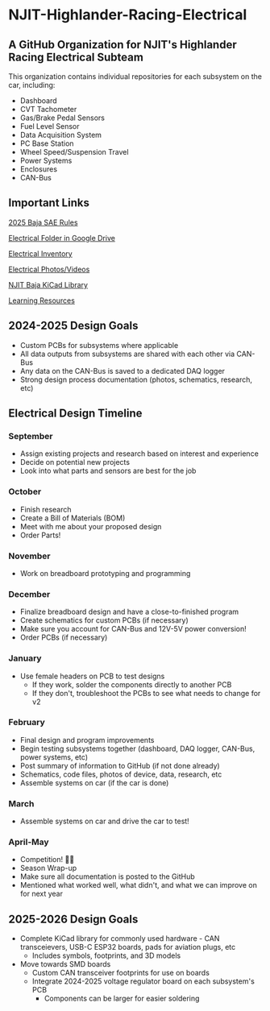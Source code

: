 # NJIT-Highlander-Racing-Electrical 

## A GitHub Organization for NJIT's Highlander Racing Electrical Subteam

This organization contains individual repositories for each subsystem on the car, including:
* Dashboard
* CVT Tachometer
* Gas/Brake Pedal Sensors
* Fuel Level Sensor
* Data Acquisition System
* PC Base Station
* Wheel Speed/Suspension Travel
* Power Systems
* Enclosures
* CAN-Bus



## Important Links

[2025 Baja SAE Rules](https://www.bajasae.net/cdsweb/gen/DownloadDocument.aspx?DocumentID=ebab1320-778a-430e-8d5f-93eb4d92d806)

[Electrical Folder in Google Drive](https://drive.google.com/drive/folders/1Pz5bq8r8b9oh7MFo3oWOcobUKbDVZDIy?usp=drive_link)

[Electrical Inventory](https://docs.google.com/spreadsheets/d/19zXsWbHnRgKuqglurabbrF1yi5oSlVw6kvXuMUWI1O0/edit?usp=drive_link)

[Electrical Photos/Videos](https://drive.google.com/drive/folders/1SR_HuOiAXgWjmbBMsi99OzsaskyCo2m3)

[NJIT Baja KiCad Library](https://github.com/NJIT-Highlander-Racing-Electrical/.github/tree/main/NJIT-Baja-KiCad-Library)

[Learning Resources](https://github.com/NJIT-Highlander-Racing-Electrical/.github/tree/main/Learning)

## 2024-2025 Design Goals 
* Custom PCBs for subsystems where applicable
* All data outputs from subsystems are shared with each other via CAN-Bus
* Any data on the CAN-Bus is saved to a dedicated DAQ logger
* Strong design process documentation (photos, schematics, research, etc)

## Electrical Design Timeline

### September
* Assign existing projects and research based on interest and experience
* Decide on potential new projects
* Look into what parts and sensors are best for the job

### October
* Finish research
* Create a Bill of Materials (BOM)
* Meet with me about your proposed design
* Order Parts!

### November
* Work on breadboard prototyping and programming

### December
* Finalize breadboard design and have a close-to-finished program
* Create schematics for custom PCBs (if necessary)
* Make sure you account for CAN-Bus and 12V-5V power conversion!
* Order PCBs (if necessary)

### January
* Use female headers on PCB to test designs
   * If they work, solder the components directly to another PCB
   * If they don't, troubleshoot the PCBs to see what needs to change for v2

### February
* Final design and program improvements
* Begin testing subsystems together (dashboard, DAQ logger, CAN-Bus, power systems, etc) 
* Post summary of information to GitHub (if not done already)
* Schematics, code files, photos of device, data, research, etc
* Assemble systems on car (if the car is done)

### March
* Assemble systems on car and drive the car to test!

### April-May
* Competition! 🎉🎉
* Season Wrap-up
* Make sure all documentation is posted to the GitHub
* Mentioned what worked well, what didn't, and what we can improve on for next year


## 2025-2026 Design Goals 
* Complete KiCad library for commonly used hardware - CAN transceievers, USB-C ESP32 boards, pads for aviation plugs, etc
    * Includes symbols, footprints, and 3D models
* Move towards SMD boards
     * Custom CAN transceiver footprints for use on boards
     * Integrate 2024-2025 voltage regulator board on each subsystem's PCB
         * Components can be larger for easier soldering
